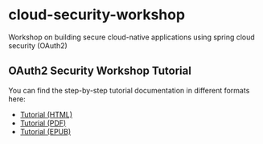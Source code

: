 # cloud-security-workshop
Workshop on building secure cloud-native applications using spring cloud security (OAuth2)

## OAuth2 Security Workshop Tutorial

You can find the step-by-step tutorial documentation in different formats here:

* [Tutorial (HTML)](https://andifalk.github.io/cloud-security-workshop/)
* [Tutorial (PDF)](https://github.com/andifalk/cloud-security-workshop/raw/master/docs/pdf/oauth2-tutorial.pdf)
* [Tutorial (EPUB)](https://github.com/andifalk/cloud-security-workshop/raw/master/docs/epub3/oauth2-tutorial.epub)


